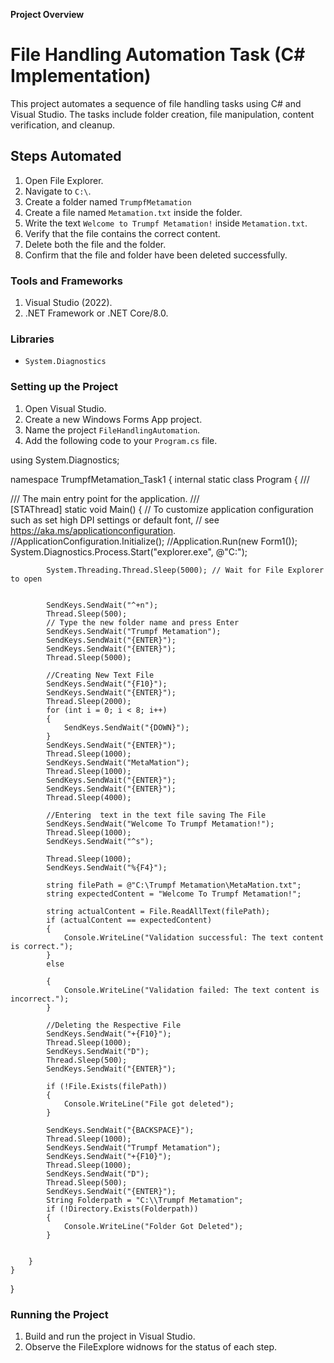 **Project Overview**
# File Handling Automation Task (C# Implementation)

This project automates a sequence of file handling tasks using C# and Visual Studio. The tasks include folder creation, file manipulation, content verification, and cleanup.

## Steps Automated

1. Open File Explorer.
2. Navigate to `C:\`.
3. Create a folder named `TrumpfMetamation` 
4. Create a file named `Metamation.txt` inside the folder.
5. Write the text `Welcome to Trumpf Metamation!` inside `Metamation.txt`.
6. Verify that the file contains the correct content.
7. Delete both the file and the folder.
8. Confirm that the file and folder have been deleted successfully.

### Tools and Frameworks

1. Visual Studio (2022).
2. .NET Framework or .NET Core/8.0.

### Libraries
- `System.Diagnostics`

### Setting up the Project

1. Open Visual Studio.
2. Create a new Windows Forms App project.
3. Name the project `FileHandlingAutomation`.
4. Add the following code to your `Program.cs` file.



using System.Diagnostics;

namespace TrumpfMetamation_Task1
{
    internal static class Program
    {
        /// <summary>
        ///  The main entry point for the application.
        /// </summary>
        [STAThread]
        static void Main()
        {
            // To customize application configuration such as set high DPI settings or default font,
            // see https://aka.ms/applicationconfiguration.
            //ApplicationConfiguration.Initialize();
            //Application.Run(new Form1());
            System.Diagnostics.Process.Start("explorer.exe", @"C:");

            System.Threading.Thread.Sleep(5000); // Wait for File Explorer to open


            SendKeys.SendWait("^+n");
            Thread.Sleep(500);
            // Type the new folder name and press Enter
            SendKeys.SendWait("Trumpf Metamation");
            SendKeys.SendWait("{ENTER}");
            SendKeys.SendWait("{ENTER}");
            Thread.Sleep(5000);

            //Creating New Text File
            SendKeys.SendWait("{F10}");
            SendKeys.SendWait("{ENTER}");
            Thread.Sleep(2000);
            for (int i = 0; i < 8; i++)
            {
                SendKeys.SendWait("{DOWN}");
            }
            SendKeys.SendWait("{ENTER}");
            Thread.Sleep(1000);
            SendKeys.SendWait("MetaMation");
            Thread.Sleep(1000);
            SendKeys.SendWait("{ENTER}");
            SendKeys.SendWait("{ENTER}");
            Thread.Sleep(4000);

            //Entering  text in the text file saving The File
            SendKeys.SendWait("Welcome To Trumpf Metamation!");
            Thread.Sleep(1000);
            SendKeys.SendWait("^s");

            Thread.Sleep(1000);
            SendKeys.SendWait("%{F4}");

            string filePath = @"C:\Trumpf Metamation\MetaMation.txt";
            string expectedContent = "Welcome To Trumpf Metamation!";

            string actualContent = File.ReadAllText(filePath);
            if (actualContent == expectedContent)
            {
                Console.WriteLine("Validation successful: The text content is correct.");
            }
            else

            {
                Console.WriteLine("Validation failed: The text content is incorrect.");
            }

            //Deleting the Respective File
            SendKeys.SendWait("+{F10}");
            Thread.Sleep(1000);
            SendKeys.SendWait("D");
            Thread.Sleep(500);
            SendKeys.SendWait("{ENTER}");

            if (!File.Exists(filePath))
            {
                Console.WriteLine("File got deleted");
            }

            SendKeys.SendWait("{BACKSPACE}");
            Thread.Sleep(1000);
            SendKeys.SendWait("Trumpf Metamation");
            SendKeys.SendWait("+{F10}");
            Thread.Sleep(1000);
            SendKeys.SendWait("D");
            Thread.Sleep(500);
            SendKeys.SendWait("{ENTER}");
            String Folderpath = "C:\\Trumpf Metamation";
            if (!Directory.Exists(Folderpath))
            {
                Console.WriteLine("Folder Got Deleted");
            }


        }
    }
}


### Running the Project

1. Build and run the project in Visual Studio.
2. Observe the FileExplore widnows for the status of each step.
